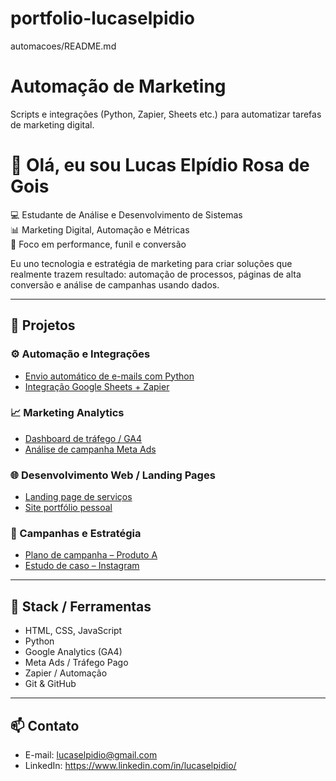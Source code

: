 # portfolio-lucaselpidio
automacoes/README.md
# Automação de Marketing
Scripts e integrações (Python, Zapier, Sheets etc.) para automatizar tarefas de marketing digital.
# 👋 Olá, eu sou Lucas Elpídio Rosa de Gois

💻 Estudante de Análise e Desenvolvimento de Sistemas  
📊 Marketing Digital, Automação e Métricas  
🚀 Foco em performance, funil e conversão

Eu uno tecnologia e estratégia de marketing para criar soluções que realmente trazem resultado:
automação de processos, páginas de alta conversão e análise de campanhas usando dados.

---

## 🚀 Projetos

### ⚙️ Automação e Integrações
- [Envio automático de e-mails com Python](./automacoes/enviar_emails_python)
- [Integração Google Sheets + Zapier](./automacoes/integracao_google_sheets_zapier)

### 📈 Marketing Analytics
- [Dashboard de tráfego / GA4](./marketing_analytics/dashboard_google_analytics)
- [Análise de campanha Meta Ads](./marketing_analytics/analise_metas_facebook)

### 🌐 Desenvolvimento Web / Landing Pages
- [Landing page de serviços](./sites_landingpages/landing_page_servicos)
- [Site portfólio pessoal](./sites_landingpages/site_portfolio)

### 📣 Campanhas e Estratégia
- [Plano de campanha – Produto A](./campanhas/plano_campanha_produtoA)
- [Estudo de caso – Instagram](./campanhas/estudo_caso_instagram)

---

## 🧠 Stack / Ferramentas
- HTML, CSS, JavaScript
- Python
- Google Analytics (GA4)
- Meta Ads / Tráfego Pago
- Zapier / Automação
- Git & GitHub

---

## 📫 Contato
- E-mail: lucaselpidio@gmail.com  
- LinkedIn: https://www.linkedin.com/in/lucaselpidio/
